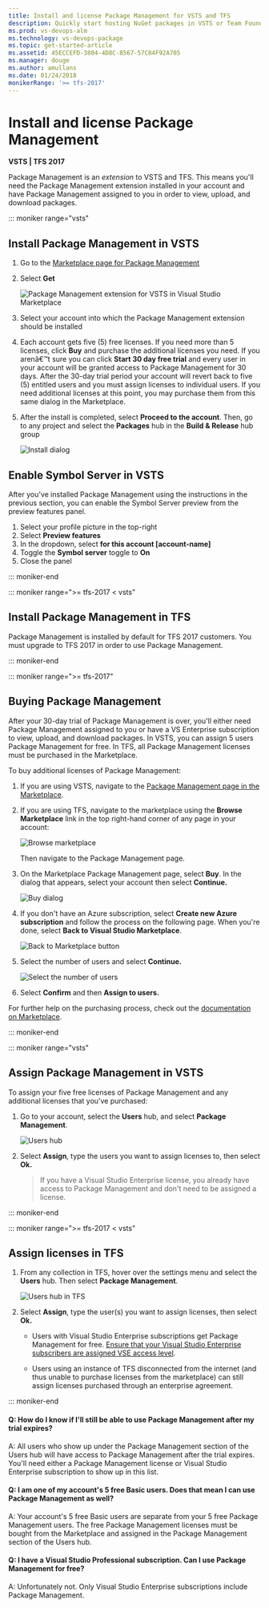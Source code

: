 ```yaml
---
title: Install and license Package Management for VSTS and TFS
description: Quickly start hosting NuGet packages in VSTS or Team Foundation Server
ms.prod: vs-devops-alm
ms.technology: vs-devops-package
ms.topic: get-started-article
ms.assetid: 45ECCEFD-3804-4D8C-8567-57C84F92A705
ms.manager: douge
ms.author: amullans
ms.date: 01/24/2018
monikerRange: '>= tfs-2017'
---
```


 

# Install and license Package Management

**VSTS | TFS 2017**

Package Management is an *extension* to VSTS and TFS.  This means you'll need the Package Management extension installed in your account and have Package Management assigned to you in order to view, upload, and download packages.  

::: moniker range="vsts" 

## Install Package Management in VSTS

1. Go to the [Marketplace page for Package Management](https://marketplace.visualstudio.com/items?itemName=ms.feed)

1. Select **Get**

    ![Package Management extension for VSTS in Visual Studio Marketplace](_img/marketplace.png)

1. Select your account into which the Package Management extension should be installed

1. Each account gets five (5) free licenses. If you need more than 5 licenses, click **Buy** and purchase the additional licenses you need.  If you arenâ€™t sure you can click **Start 30 day free trial** and every user in your account will be granted access to Package Management for 30 days.  After the 30-day trial period your account will revert back to five (5) entitled users and you must assign licenses to individual users.  If you need additional licenses at this point, you may purchase them from this same dialog in the Marketplace.

1. After the install is completed, select **Proceed to the account**. Then, go to any project and select the **Packages** hub in the **Build & Release** hub group

   ![Install dialog](_img/package-hub.png)

<a name="symbol-server"></a>

## Enable Symbol Server in VSTS

After you've installed Package Management using the instructions in the previous section, you can enable the Symbol Server preview from the preview features panel.

1. Select your profile picture in the top-right
1. Select **Preview features**
1. In the dropdown, select **for this account [account-name]**
1. Toggle the **Symbol server** toggle to **On**
1. Close the panel

::: moniker-end

::: moniker range=">= tfs-2017 < vsts" 

## Install Package Management in TFS

Package Management is installed by default for TFS 2017 customers.  You must upgrade to TFS 2017 in order to use Package Management.

::: moniker-end

::: moniker range=">= tfs-2017" 

## Buying Package Management

After your 30-day trial of Package Management is over, you'll either need Package Management assigned to you or have a VS Enterprise subscription to view, upload, and download packages. In VSTS, you can assign 5 users Package Management for free.  In TFS, all Package Management licenses must be purchased in the Marketplace.  

To buy additional licenses of Package Management:

1. If you are using VSTS, navigate to the [Package Management page in the Marketplace](https://marketplace.visualstudio.com/items?itemName=ms.feed).

1. If you are using TFS, navigate to the marketplace using the **Browse Marketplace** link in the top right-hand corner of any page in your account:

   ![Browse marketplace](_img/browse-marketplace.png)

   Then navigate to the Package Management page.

1. On the Marketplace Package Management page, select **Buy**. In the dialog that appears, select your account then select **Continue.**

   ![Buy dialog](_img/buy-license.png)

1. If you don't have an Azure subscription, select **Create new Azure subscription** and follow the process on the following page.
   When you're done, select **Back to Visual Studio Marketplace**.

   ![Back to Marketplace button](_img/back-to-marketplace.png)

1. Select the number of users and select **Continue.** 

   ![Select the number of users](_img/select-users.png)

1. Select **Confirm** and then **Assign to users.**

For further help on the purchasing process, check out the [documentation on Marketplace](/vsts/marketplace/install-vsts-extension).

::: moniker-end

::: moniker range="vsts" 

## Assign Package Management in VSTS

To assign your five free licenses of Package Management and any additional licenses that you've purchased:

1. Go to your account, select the **Users** hub, and select **Package Management**.

   ![Users hub](_img/users-hub.png)

1. Select **Assign**, type the users you want to assign licenses to, then select **Ok.**
   
   >If you have a Visual Studio Enterprise license, you already have access to Package Management and don't need to be assigned a license.

::: moniker-end

::: moniker range=">= tfs-2017 < vsts" 

## Assign licenses in TFS

1. From any collection in TFS, hover over the settings menu and select the **Users** hub. Then select **Package Management**.

   ![Users hub in TFS](_img/users-hub-tfs.png)

1. Select **Assign**, type the user(s) you want to assign licenses, then select **Ok.**

   * Users with Visual Studio Enterprise subscriptions get Package Management for free.  [Ensure that your Visual Studio Enterprise subscribers are assigned VSE access level](../security/change-access-levels.md).

   * Users using an instance of TFS disconnected from the internet (and thus unable to purchase licenses from the marketplace) can still assign licenses purchased through an enterprise agreement.

::: moniker-end

<!-- BEGINSECTION class="md-qanda" -->

#### Q: How do I know if I'll still be able to use Package Management after my trial expires?

A:  All users who show up under the Package Management section of the Users hub will have access to Package Management after the trial expires. 
You'll need either a Package Management license or Visual Studio Enterprise subscription to show up in this list.  

#### Q:  I am one of my account's 5 free Basic users. Does that mean I can use Package Management as well?

A:  Your account's 5 free Basic users are separate from your 5 free Package Management users. 
The free Package Management licenses must be bought from the Marketplace and assigned in the Package Management section of the Users hub.

#### Q: I have a Visual Studio Professional subscription. Can I use Package Management for free?

A: Unfortunately not. Only Visual Studio Enterprise subscriptions include Package Management.

<!-- ENDSECTION -->
